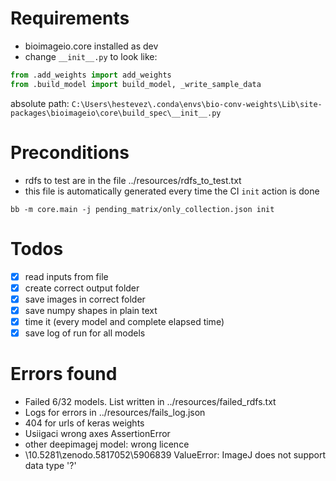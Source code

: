 # Requirements

- bioimageio.core installed as dev
- change `__init__.py` to look like:

````python
from .add_weights import add_weights
from .build_model import build_model, _write_sample_data
````

absolute path: `C:\Users\hestevez\.conda\envs\bio-conv-weights\Lib\site-packages\bioimageio\core\build_spec\__init__.py`

# Preconditions 
- rdfs to test are in the file ../resources/rdfs_to_test.txt
- this file is automatically generated every time the CI `init` action is done
````
bb -m core.main -j pending_matrix/only_collection.json init
````

# Todos
- [x] read inputs from file
- [x] create correct output folder
- [x] save images in correct folder 
- [x] save numpy shapes in plain text
- [x] time it (every model and complete elapsed time)
- [x] save log of run for all models

# Errors found
- Failed 6/32 models. List written in ../resources/failed_rdfs.txt
- Logs for errors in ../resources/fails_log.json
- 404 for urls of keras weights 
- Usiigaci wrong axes AssertionError
- other deepimagej model: wrong licence
- \10.5281\zenodo.5817052\5906839 ValueError: ImageJ does not support data type '?'
